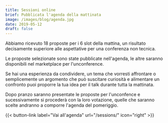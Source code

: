 ```yaml
---
title: Sessioni online
brief: Pubblicata l'agenda della mattinata
image: /images/blog/agenda.jpg
date: 2019-05-12
draft: false
---
```


Abbiamo ricevuto 18 proposte per i 6 slot della mattina, un risultato decisamente superiore alle aspettative per una conferenza non tecnica.

Le proposte selezionate sono state pubblicate nell'agenda, le altre saranno disponibili nel marketplace per l'unconference.

Se hai una esperienza da condividere, un tema che vorresti affrontare o semplicemente un argomento che può suscitare curiosità e alimentare un confronto puoi proporre la tua idea per il talk durante tutta la mattinata.

Dopo pranzo saranno presentate le proposte per l'unconfence e sucessivamente si procederà con la loro votazione, quelle che saranno scelte andranno a comporre l'agenda del pomeriggio.

{{< button-link label="Vai all'agenda"
                url="/sessions/"
                icon="right" >}}
